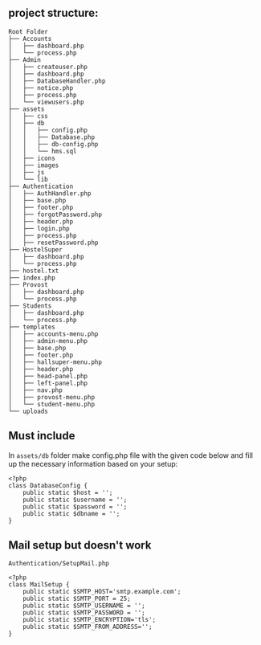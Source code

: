 ## project structure:

    Root Folder
    ├── Accounts
    │   ├── dashboard.php
    │   └── process.php
    ├── Admin
    │   ├── createuser.php
    │   ├── dashboard.php
    │   ├── DatabaseHandler.php
    │   ├── notice.php
    │   ├── process.php
    │   └── viewusers.php
    ├── assets
    │   ├── css
    │   ├── db
    │   │   ├── config.php
    │   │   ├── Database.php
    │   │   ├── db-config.php
    │   │   └── hms.sql
    │   ├── icons
    │   ├── images
    │   ├── js
    │   └── lib    
    ├── Authentication
    │   ├── AuthHandler.php
    │   ├── base.php
    │   ├── footer.php
    │   ├── forgotPassword.php
    │   ├── header.php
    │   ├── login.php
    │   ├── process.php
    │   ├── resetPassword.php
    ├── HostelSuper
    │   ├── dashboard.php
    │   └── process.php
    ├── hostel.txt
    ├── index.php
    ├── Provost
    │   ├── dashboard.php
    │   └── process.php
    ├── Students
    │   ├── dashboard.php
    │   └── process.php
    ├── templates
    │   ├── accounts-menu.php
    │   ├── admin-menu.php
    │   ├── base.php
    │   ├── footer.php
    │   ├── hallsuper-menu.php
    │   ├── header.php
    │   ├── head-panel.php
    │   ├── left-panel.php
    │   ├── nav.php
    │   ├── provost-menu.php
    │   └── student-menu.php
    └── uploads

## Must include
In `assets/db` folder make config.php file with the given code below and fill up the necessary information based on your setup:

    <?php
    class DatabaseConfig {
        public static $host = '';
        public static $username = '';
        public static $password = '';
        public static $dbname = '';
    }


## Mail setup but doesn't work
`Authentication/SetupMail.php`

    <?php
    class MailSetup {
        public static $SMTP_HOST='smtp.example.com';
        public static $SMTP_PORT = 25;
        public static $SMTP_USERNAME = '';
        public static $SMTP_PASSWORD = '';
        public static $SMTP_ENCRYPTION='tls';
        public static $SMTP_FROM_ADDRESS='';
    }
